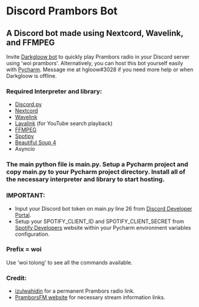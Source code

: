 # Discord Prambors Bot
## A Discord bot made using Nextcord, Wavelink, and FFMPEG

Invite [Darkgloow bot](https://discord.com/api/oauth2/authorize?client_id=815794671955345438&permissions=6479210496&scope=bot) to quickly play Prambors radio in your Discord server using 'woi prambors'. Alternatively, you can host this bot yourself easily with [Pycharm](https://www.jetbrains.com/pycharm/). Message me at hgloow#3028 if you need more help or when Darkgloow is offline.

### Required Interpreter and library:
- [Discord.py](https://github.com/Rapptz/discord.py)
- [Nextcord](https://github.com/nextcord/nextcord)
- [Wavelink](https://github.com/PythonistaGuild/Wavelink)
- [Lavalink](https://github.com/freyacodes/Lavalink) (for YouTube search playback)
- [FFMPEG](https://ffmpeg.org/)
- [Spotipy](https://github.com/plamere/spotipy)
- [Beautiful Soup 4](https://github.com/wention/BeautifulSoup4)
- Asyncio

### The main python file is main.py. Setup a Pycharm project and copy main.py to your Pycharm project directory. Install all of the necessary interpreter and library to start hosting.

### IMPORTANT:
- Input your Discord bot token on main.py line 26 from [Discord Developer Portal](https://discord.com/developers).
- Setup your SPOTIFY_CLIENT_ID and SPOTIFY_CLIENT_SECRET from [Spotify Developers](https://developer.spotify.com) website within your Pycharm environment variables configuration.

### Prefix = woi
Use 'woi tolong' to see all the commands available.

### Credit:
- [izulwahidin](https://github.com/izulwahidin/Embed-Prambors-Radio) for a permanent Prambors radio link.
- [PramborsFM website](https://live.pramborsfm.com/) for necessary stream information links.
